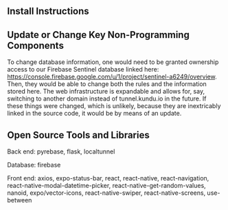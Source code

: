 ## Install Instructions

## Update or Change Key Non-Programming Components
To change database information, one would need to be granted ownership access to our Firebase Sentinel database linked here: https://console.firebase.google.com/u/1/project/sentinel-a6249/overview. Then, they would be able to change both the rules and the information stored here. 
The web infrastructure is expandable and allows for, say, switching to another domain instead of tunnel.kundu.io in the future. If these things were changed, which is unlikely, because they are inextricably linked in the source code, it would be by means of an update. 

## Open Source Tools and Libraries
Back end: pyrebase, flask, localtunnel

Database: firebase

Front end: axios, expo-status-bar, react, react-native, react-navigation, react-native-modal-datetime-picker, react-native-get-random-values, nanoid, expo/vector-icons, react-native-swiper, react-native-screens, use-between

